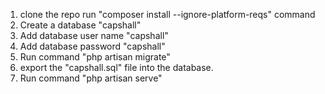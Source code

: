 1. clone the repo
   run "composer install --ignore-platform-reqs" command
2. Create a database "capshall"
3. Add database user name "capshall"
4. Add database password "capshall"
5. Run command "php artisan migrate"
6. export the "capshall.sql" file into the database.
7. Run command "php artisan serve"
